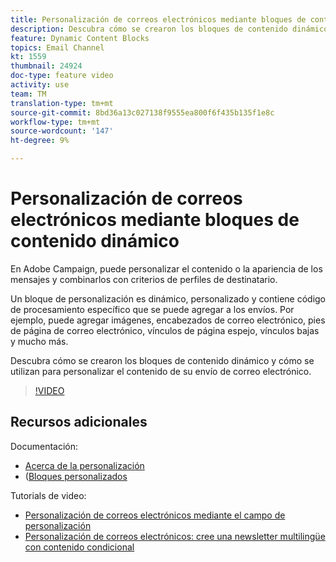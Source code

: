 ```yaml
---
title: Personalización de correos electrónicos mediante bloques de contenido dinámico
description: Descubra cómo se crearon los bloques de contenido dinámico y cómo se utilizan para personalizar el contenido de su envío de correo electrónico.
feature: Dynamic Content Blocks
topics: Email Channel
kt: 1559
thumbnail: 24924
doc-type: feature video
activity: use
team: TM
translation-type: tm+mt
source-git-commit: 8bd36a13c027138f9555ea800f6f435b135f1e8c
workflow-type: tm+mt
source-wordcount: '147'
ht-degree: 9%

---
```



# Personalización de correos electrónicos mediante bloques de contenido dinámico

En Adobe Campaign, puede personalizar el contenido o la apariencia de los mensajes y combinarlos con criterios de perfiles de destinatario.

Un bloque de personalización es dinámico, personalizado y contiene código de procesamiento específico que se puede agregar a los envíos. Por ejemplo, puede agregar imágenes, encabezados de correo electrónico, pies de página de correo electrónico, vínculos de página espejo, vínculos bajas y mucho más.

Descubra cómo se crearon los bloques de contenido dinámico y cómo se utilizan para personalizar el contenido de su envío de correo electrónico.

>[!VIDEO](https://video.tv.adobe.com/v/24924?quality=12)

## Recursos adicionales

Documentación:

* [Acerca de la personalización](https://docs.adobe.com/content/help/en/campaign-classic/using/sending-messages/personalizing-deliveries/about-personalization.html)
* ([Bloques personalizados](https://docs.adobe.com/content/help/es-ES/campaign-classic/using/sending-messages/personalizing-deliveries/personalization-blocks.html)

Tutorials de video:

* [Personalización de correos electrónicos mediante el campo de personalización](/help/acc/sending-messages/email-channel/personalizing-emails-using-personalization-fields.md)
* [Personalización de correos electrónicos: cree una newsletter multilingüe con contenido condicional](/help/acc/sending-messages/email-channel/personalizing-emails-create-a-multi-lingual-newsletter-using-conditional-content.md)
